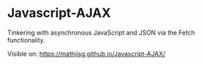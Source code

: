 # Javascript-AJAX
Tinkering with asynchronous JavaScript and JSON via the Fetch functionality.

Visible on: https://mathijsg.github.io/Javascript-AJAX/
